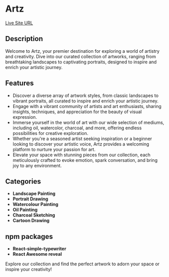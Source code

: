 # Artz

[Live Site URL](https://www.example.com)

## Description

Welcome to Artz, your premier destination for exploring a world of artistry and creativity. Dive into our curated collection of artworks, ranging from breathtaking landscapes to captivating portraits, designed to inspire and enrich your artistic journey.

## Features

- Discover a diverse array of artwork styles, from classic landscapes to vibrant portraits, all curated to inspire and enrich your artistic journey.
- Engage with a vibrant community of artists and art enthusiasts, sharing insights, techniques, and appreciation for the beauty of visual expression.
- Immerse yourself in the world of art with our wide selection of mediums, including oil, watercolor, charcoal, and more, offering endless possibilities for creative exploration.
- Whether you're a seasoned artist seeking inspiration or a beginner looking to discover your artistic voice, Artz provides a welcoming platform to nurture your passion for art.
- Elevate your space with stunning pieces from our collection, each meticulously crafted to evoke emotion, spark conversation, and bring joy to any environment.


## Categories
- **Landscape Painting**
- **Portrait Drawing**
- **Watercolour Painting**
- **Oil Painting**
- **Charcoal Sketching**
- **Cartoon Drawing**

## npm packages
- **React-simple-typewriter**
- **React Awesome reveal**


Explore our collection and find the perfect artwork to adorn your space or inspire your creativity!
